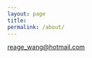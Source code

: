 ```yaml
---
layout: page
title: 
permalink: /about/
---
```


[reage_wang@hotmail.com](mailto:reage_wang@hotmail.com)